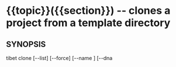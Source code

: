 {{topic}}({{section}}) -- clones a project from a template directory
=============================================

## SYNOPSIS

tibet clone <target> [--list] [--force] [--name <appname>] [--dna <template>]

## DESCRIPTION

Clones a template directory, considered the `dna`, to create a new project.

`<target>` is required and must be a valid directory name to clone to.

By default the target will be the new project's appname unless otherwise
specified. You can use `.` to clone to the current directory HOWEVER no checks
are currently done to prevent potential data loss. Be careful!

NOTE this command is currently being re-evaluated and will likely become a
front-end for Yeoman functionality in a future release.

Once a project template has been cloned you use the `tibet init` command to
initialize the project by triggering installation of all project dependencies.

## OPTIONS

  * `--list` :
    Output a list of available dna options. No project is created if you use
this option.

  * `--force` :
    Required if you use `.` as a simple reminder to be careful. You can also
use `--force` with existing directories but *no checks are done* to avoid
overwriting existing files.

  * `--name` :
    Lets you rename from the directory name to an alternative name. This lets
the directory and appname vary. This is common when cloning to existing
directories or poorly named ones like those required for GitHub Pages
repositories.

  * `--dna` :
    Lets you clone any valid template in TIBET's `dna` directory or a
directory of your choosing. This latter option lets you create your own reusable
custom application templates.

## EXAMPLES

### See the list of available project dna

    $ tibet clone --list

    couch
    default
    electron
    ghpages
    noserver

### Create a new project with `default` dna

    $ tibet clone helloworld

    TIBET dna 'default' cloned to helloworld as app 'helloworld'.

### Create a new project with `couch` dna

    $ tibet clone hellocouch --dna couch

    TIBET dna 'couch' cloned to hellocouch as app 'hellocouch'.

### Create a new project in an existing directory

    $ tibet clone .

    TIBET dna 'default' cloned to . as app 'hellolocal'

### Create a named project in an existing directory (empty)

    $ tibet clone --name hello .

    TIBET dna 'default' cloned to . as app 'hello'.

### Create a named project in an existing directory (not empty)

NOTE NOTE NOTE!!! This command can overlay files and is potentially
destructive!!! Future versions of the `clone` command may use `yeoman` to help
avoid file conflicts, allowing this operation to be done safely.

    $ tibet clone --name hello . --force

    TIBET dna 'default' cloned to . as app 'hello'.

## SEE ALSO

  * tibet-init(1)

